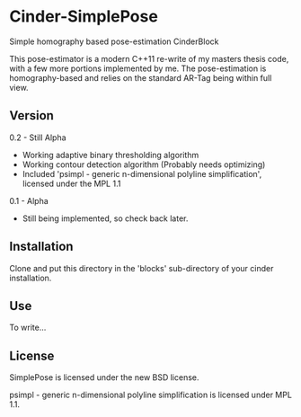 # Cinder-SimplePose
Simple homography based pose-estimation CinderBlock

This pose-estimator is a modern C++11 re-write of my masters thesis code, with a few more portions implemented by me. The pose-estimation is homography-based and relies on the standard AR-Tag being within full view.

## Version

0.2 - Still Alpha
- Working adaptive binary thresholding algorithm
- Working contour detection algorithm (Probably needs optimizing)
- Included 'psimpl - generic n-dimensional polyline simplification', licensed under the MPL 1.1

0.1 - Alpha
- Still being implemented, so check back later.

## Installation

Clone and put this directory in the 'blocks' sub-directory of your cinder installation.

## Use

To write...

## License

SimplePose is licensed under the new BSD license.

psimpl - generic n-dimensional polyline simplification is licensed under MPL 1.1.